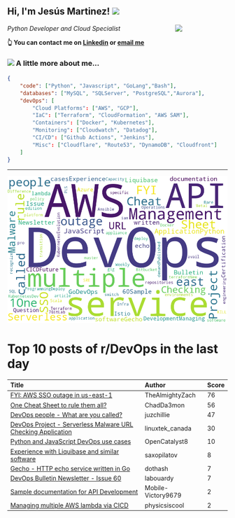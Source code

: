 <!--
**jmartinezl/jmartinezl** is a ✨ _special_ ✨ repository because its `README.md` (this file) appears on your GitHub profile.

Here are some ideas to get you started:

- 🔭 I’m currently working on ...
- 🌱 I’m currently learning ...
- 👯 I’m looking to collaborate on ...
- 🤔 I’m looking for help with ...
- 💬 Ask me about ...
- 📫 How to reach me: ...
- 😄 Pronouns: ...
- ⚡ Fun fact: ...
-->

<h2>Hi, I'm Jesús Martinez! <img src="https://media.giphy.com/media/WUlplcMpOCEmTGBtBW/giphy.gif" width="30"> </h2>
<img align='right' src="https://media.giphy.com/media/NytMLKyiaIh6VH9SPm/giphy.gif" width="120">
<p><em>Python Developer and Cloud Specialist
</em></p>

**👆 You can contact me on [Linkedin](https://www.linkedin.com/in/jes%C3%BAs-martinez-2b7b10104/) or [email me](mailto:jesus.mtz.lorenzo@gmail.com)**

### <img src="https://media.giphy.com/media/VgCDAzcKvsR6OM0uWg/giphy.gif" width="50"> A little more about me...  

```json
{
    "code": ["Python", "Javascript", "GoLang","Bash"],
    "databases": ["MySQL", "SQLServer", "PostgreSQL","Aurora"],
    "devOps": [
        "Cloud Platforms": ["AWS", "GCP"],
        "IaC": ["Terraform", "CloudFormation", "AWS SAM"],
        "Containers": ["Docker", "Kubernetes"],
        "Monitoring": ["Cloudwatch", "Datadog"],
        "CI/CD": ["Github Actions", "Jenkins"],
        "Misc": ["Cloudflare", "Route53", "DynamoDB", "Cloudfront"]
    ]
}
```
---

![Wordcloud](./cloud.png)

# Top 10 posts of r/DevOps in the last day

| Title | Author | Score |
|:---|:---|:---|
| [FYI: AWS SSO outage in us-east-1](https://www.reddit.com/r/devops/comments/w21yin/fyi_aws_sso_outage_in_useast1/) | TheAlmightyZach | 76 |
| [One Cheat Sheet to rule them all?](https://www.reddit.com/r/devops/comments/w1zh5a/one_cheat_sheet_to_rule_them_all/) | ChadDa3mon | 56 |
| [DevOps people - What are you called?](https://www.reddit.com/r/devops/comments/w1yk4b/devops_people_what_are_you_called/) | juzchillie | 47 |
| [DevOps Project - Serverless Malware URL Checking Application](https://www.reddit.com/r/devops/comments/w2j6xz/devops_project_serverless_malware_url_checking/) | linuxtek_canada | 30 |
| [Python and JavaScript DevOps use cases](https://www.reddit.com/r/devops/comments/w1z2tv/python_and_javascript_devops_use_cases/) | OpenCatalyst8 | 10 |
| [Experience with Liquibase and similar software](https://www.reddit.com/r/devops/comments/w20zms/experience_with_liquibase_and_similar_software/) | saxopilatov | 8 |
| [Gecho - HTTP echo service written in Go](https://www.reddit.com/r/devops/comments/w278vu/gecho_http_echo_service_written_in_go/) | dothash | 7 |
| [DevOps Bulletin Newsletter - Issue 60](https://www.reddit.com/r/devops/comments/w1y96m/devops_bulletin_newsletter_issue_60/) | labouardy | 7 |
| [Sample documentation for API Development](https://www.reddit.com/r/devops/comments/w2qo57/sample_documentation_for_api_development/) | Mobile-Victory9679 | 2 |
| [Managing multiple AWS lambda via CICD](https://www.reddit.com/r/devops/comments/w25jji/managing_multiple_aws_lambda_via_cicd/) | physicsiscool | 2 |

